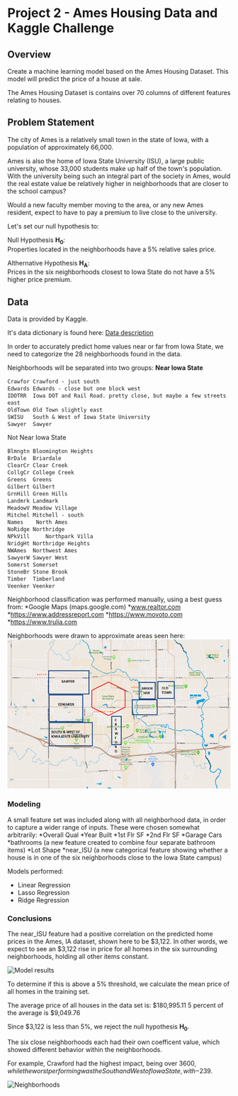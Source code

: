 # Project 2 - Ames Housing Data and Kaggle Challenge



## Overview 
Create a machine learning model based on the Ames Housing Dataset. This model will predict the price of a house at sale.

The Ames Housing Dataset is contains over 70 columns of different features relating to houses.

## Problem Statement

The city of Ames is a relatively small town in the state of Iowa, with a population of approximately 66,000.

Ames is also the home of Iowa State University (ISU), a large public university, whose 33,000 students make up half of the town's population. With the university being such an integral part of the society in Ames, would the real estate value be relatively higher in neighborhoods that are closer to the school campus?

Would a new faculty member moving to the area, or any new Ames resident, expect to have to pay a premium to live close to the university.

Let's set our null hypothesis to:

Null Hypothesis **H<sub>0</sub>**:<br>
Properties located in the neighborhoods have a 5% relative sales price.


Althernative Hypothesis **H<sub>A</sub>**:<br>
Prices in the six neighborhoods closest to Iowa State do not have a 5% higher price premium.


## Data

Data is provided by Kaggle.

It's data dictionary is found here:
<a href="http://jse.amstat.org/v19n3/decock/DataDocumentation.txt" rel="nofollow">Data description</a>

In order to accurately predict home values near or far from Iowa State, we need to categorize the 28 neighborhoods found in the data.

Neighborhoods will be separated into two groups:
**Near Iowa State**
```BrkSide	Brookside just east
Crawfor	Crawford - just south
Edwards	Edwards - close but one block west
IDOTRR	Iowa DOT and Rail Road. pretty close, but maybe a few streets east
OldTown	Old Town slightly east
SWISU	South & West of Iowa State University
Sawyer	Sawyer
```

Not Near Iowa State
```Blueste	Bluestem
Blmngtn	Bloomington Heights
BrDale	Briardale
ClearCr	Clear Creek
CollgCr	College Creek
Greens	Greens
Gilbert	Gilbert
GrnHill	Green Hills
Landmrk	Landmark
MeadowV	Meadow Village
Mitchel	Mitchell - south
Names	 North Ames
NoRidge	Northridge
NPkVill		Northpark Villa
NridgHt	Northridge Heights
NWAmes	Northwest Ames
SawyerW	Sawyer West
Somerst	Somerset
StoneBr	Stone Brook
Timber	Timberland
Veenker	Veenker
```

Neighborhood classification was performed manually, using a best guess from:
*Google Maps (maps.google.com)
*www.realtor.com
*https://www.addressreport.com
*https://www.movoto.com
*https://www.trulia.com


Neighborhoods were drawn to approximate areas seen here:
![Ames Neighborhoods](/code/images/ISU_Hoods.png)


### Modeling
A small feature set was included along with all neighborhood data, in order to capture a wider range of inputs.
These were chosen somewhat arbitrarily:
*Overall Qual
*Year Built
*1st Flr SF
*2nd Flr SF
*Garage Cars
*bathrooms (a new feature created to combine four separate bathroom items)
*Lot Shape
*near_ISU (a new categorical feature showing whether a house is in one of the six neighborhoods
close to the Iowa State campus)

Models performed:
* Linear Regression
* Lasso Regression
* Ridge Regression

### Conclusions

The near_ISU feature had a positive correlation on the predicted home prices in the Ames, IA dataset, shown here 
to be $3,122.  In other words, we expect to see an $3,122 rise in price for all homes in the six
surrounding neighborhoods, holding all other items constant.

![Model results](/images/near_ISU_result.png)

To determine if this is above a 5% threshold, we calculate the mean price of all homes in the training set.

The average price of all houses in the data set is: $180,995.11 
5 percent of the average is $9,049.76

Since $3,122 is less than 5%, we reject the null hypothesis **H<sub>0</sub>**.

The six close neighborhoods each had their own coefficent value, which showed different behavior within
the neighborhoods.

For example, Crawford had the highest impact, being over $3600, while the worst performing was the 
South and West of Iowa State, with -$239.

![Neighborhoods](images/Hood_bar_chart.png)







